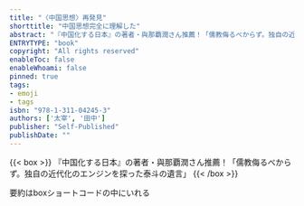 ```yaml
---
title: "〈中国思想〉再発見"
shorttitle: "中国思想完全に理解した"
abstract: "『中国化する日本』の著者・與那覇潤さん推薦！「儒教侮るべからず。独自の近代化のエンジンを探った泰斗の遺言」"
ENTRYTYPE: "book"
copyright: "All rights reserved"
enableToc: false
enableWhoami: false
pinned: true
tags: 
- emoji
- tags
isbn: "978-1-311-04245-3"
authors: ['太宰', '田中']
publisher: "Self-Published"
publishDate: ""
---
```


{{< box >}}
『中国化する日本』の著者・與那覇潤さん推薦！「儒教侮るべからず。独自の近代化のエンジンを探った泰斗の遺言」
{{< /box >}}

要約はboxショートコードの中にいれる